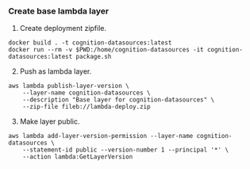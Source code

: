 ### Create base lambda layer
1. Create deployment zipfile.
```
docker build . -t cognition-datasources:latest
docker run --rm -v $PWD:/home/cognition-datasources -it cognition-datasources:latest package.sh
```

2. Push as lambda layer.
```
aws lambda publish-layer-version \
    --layer-name cognition-datasources \
    --description "Base layer for cognition-datasources" \
    --zip-file fileb://lambda-deploy.zip
```

3. Make layer public.
```
aws lambda add-layer-version-permission --layer-name cognition-datasources \
    --statement-id public --version-number 1 --principal '*' \
    --action lambda:GetLayerVersion
```